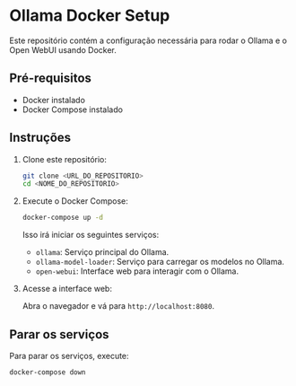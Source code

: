 # Ollama Docker Setup

Este repositório contém a configuração necessária para rodar o Ollama e o Open WebUI usando Docker.

## Pré-requisitos

- Docker instalado
- Docker Compose instalado

## Instruções

1. Clone este repositório:

    ```sh
    git clone <URL_DO_REPOSITORIO>
    cd <NOME_DO_REPOSITORIO>
    ```

2. Execute o Docker Compose:

    ```sh
    docker-compose up -d
    ```

    Isso irá iniciar os seguintes serviços:
    - `ollama`: Serviço principal do Ollama.
    - `ollama-model-loader`: Serviço para carregar os modelos no Ollama.
    - `open-webui`: Interface web para interagir com o Ollama.

3. Acesse a interface web:

    Abra o navegador e vá para `http://localhost:8080`.

## Parar os serviços

Para parar os serviços, execute:

```sh
docker-compose down
